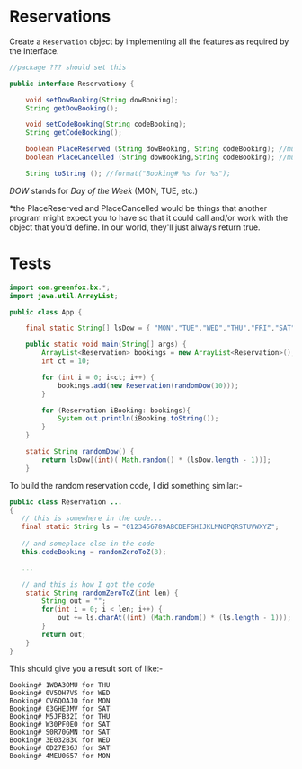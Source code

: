 # Reservations
Create a `Reservation` object by implementing all the features as required by the Interface. 

```java
//package ??? should set this

public interface Reservationy {

    void setDowBooking(String dowBooking);
    String getDowBooking();

    void setCodeBooking(String codeBooking);
    String getCodeBooking();

    boolean PlaceReserved (String dowBooking, String codeBooking); //must return true if successful
    boolean PlaceCancelled (String dowBooking,String codeBooking); //must return true if successful

    String toString (); //format("Booking# %s for %s");
```
*DOW* stands for *Day of the Week* (MON, TUE, etc.)

*the PlaceReserved and PlaceCancelled would be things that another program might expect you to have so that it could call and/or work with the object that you'd define.  In our world, they'll just always return true.


# Tests
```java
import com.greenfox.bx.*;
import java.util.ArrayList;

public class App {

    final static String[] lsDow = { "MON","TUE","WED","THU","FRI","SAT","SUN"};

    public static void main(String[] args) {
        ArrayList<Reservation> bookings = new ArrayList<Reservation>();
        int ct = 10;

        for (int i = 0; i<ct; i++) {
            bookings.add(new Reservation(randomDow(10)));
        }

        for (Reservation iBooking: bookings){
            System.out.println(iBooking.toString());
        }
    }

    static String randomDow() {
        return lsDow[(int)( Math.random() * (lsDow.length - 1))];
    }
```

To build the random reservation code, I did something similar:-

```java
public class Reservation ... 
{    
   // this is somewhere in the code...
   final static String ls = "0123456789ABCDEFGHIJKLMNOPQRSTUVWXYZ";
   
   // and someplace else in the code
   this.codeBooking = randomZeroToZ(8);

   ...

   // and this is how I got the code
    static String randomZeroToZ(int len) {
        String out = "";
        for(int i = 0; i < len; i++) {
            out += ls.charAt((int) (Math.random() * (ls.length - 1)));
        }
        return out;
    }
}
```

This should give you a result sort of like:-
```
Booking# 1WBA3OMU for THU
Booking# 0V5OH7VS for WED
Booking# CV6QOAJO for MON
Booking# 03GHEJMV for SAT
Booking# M5JFB32I for THU
Booking# W30PF0E0 for SAT
Booking# S0R70GMN for SAT
Booking# 3E032B3C for WED
Booking# OD27E36J for SAT
Booking# 4MEU0657 for MON
```

